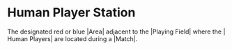 # Human Player Station

The designated red or blue |Area| adjacent to the |Playing Field| where the |
Human Players| are located during a |Match|.
